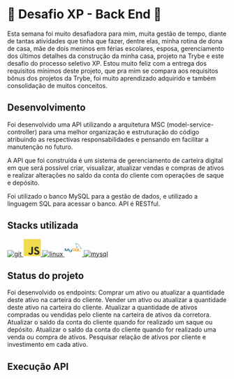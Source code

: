 #  🚀   Desafio XP - Back End  🚀
Esta semana foi muito desafiadora para mim, muita gestão de tempo, diante de tantas atividades que tinha que fazer, dentre elas, minha rotina de dona de casa, mãe de dois meninos em férias escolares, esposa, gerenciamento dos últimos detalhes da construção da minha casa, projeto na Trybe e este desafio do processo seletivo XP.
Estou muito feliz com a entrega dos requisitos mínimos deste projeto, que pra mim se compara aos requisitos bônus dos projetos da Trybe, foi muito aprendizado adquirido e também consolidação de muitos conceitos.


## Desenvolvimento
Foi desenvolvido uma API utilizando a arquitetura MSC (model-service-controller) para uma melhor organização e estruturação do código atribuindo as respectivas responsabilidades e pensando em facilitar a manutenção no futuro.

A API que foi construída é um sistema de gerenciamento de carteira digital em que será possível criar, visualizar, atualizar vendas e compras de ativos e realizar alterações no saldo da conta do cliente com operações de saque e depósito.

Foi utilizado o banco MySQL para a gestão de dados, e utilizado a linguagem SQL para acessar o banco. API é RESTful.

## Stacks utilizada 

  <p align="left"> 
  
  
  <a href="https://git-scm.com/" rel="noreferrer">
    <img src="https://www.vectorlogo.zone/logos/git-scm/git-scm-icon.svg" alt="git" width="40" height="40"/>
  </a> 
 
  <a href="https://developer.mozilla.org/en-US/docs/Web/JavaScript" target="_blank" rel="noreferrer"> 
   <img src="https://raw.githubusercontent.com/devicons/devicon/master/icons/javascript/javascript-original.svg" alt="javascript" width="40" height="40"/>
  </a> 
  
  <a href="https://www.apple.com/br/mac/" rel="noreferrer">
    <img src="https://user-images.githubusercontent.com/93058975/180656679-63a73cf0-94c4-4324-976c-09b8f30b861a.png" alt="linux" width="40" height="40"/>
  </a>

<a href="https://www.mysql.com/"  rel="noreferrer">
  <img src="https://raw.githubusercontent.com/devicons/devicon/master/icons/mysql/mysql-original-wordmark.svg" alt="mysql" width="40" height="40"/>
</a>

 <a href="https://nodejs.org/en/"  rel="noreferrer">
  <img src="https://www.stickersdevs.com.br/wp-content/uploads/2022/01/nodejs-logo-adesivo-sticker.png" alt="mysql" width="40" height="40"/>
</a>
</p>
          


## Status do projeto
Foi desenvolvido os endpoints: 
Comprar um ativo ou atualizar a quantidade deste ativo na carteira do cliente.
Vender um ativo ou atualizar a quantidade deste ativo na carteira do cliente.
Atualizar a quantidade de ativos compradas ou vendidas pelo cliente na carteira de ativos da corretora.
Atualizar o saldo da conta do cliente quando for realizado um saque ou depósito.
Atualizar o saldo da conta do cliente quando for realizado uma venda ou compra de ativos.
Pesquisar relação de ativos por cliente e investimento em cada ativo.



## Execução API



